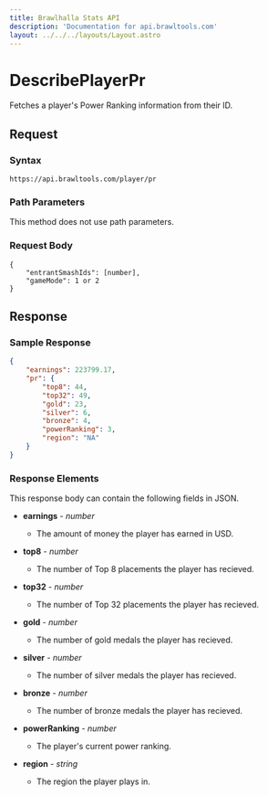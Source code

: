 ```yaml
---
title: Brawlhalla Stats API
description: 'Documentation for api.brawltools.com'
layout: ../../../layouts/Layout.astro
---
```


# DescribePlayerPr

Fetches a player's Power Ranking information from their ID.

## Request

### Syntax

```https://api.brawltools.com/player/pr```

### Path Parameters

This method does not use path parameters.

### Request Body

```
{
    "entrantSmashIds": [number],
    "gameMode": 1 or 2
}
```

## Response

### Sample Response

```json
{
    "earnings": 223799.17,
    "pr": {
        "top8": 44,
        "top32": 49,
        "gold": 23,
        "silver": 6,
        "bronze": 4,
        "powerRanking": 3,
        "region": "NA"
    }
}
```

### Response Elements

This response body can contain the following fields in JSON.

- **earnings** - *number*
    - The amount of money the player has earned in USD.

- **top8** - *number*
    - The number of Top 8 placements the player has recieved.

- **top32** - *number*
    - The number of Top 32 placements the player has recieved.

- **gold** - *number*
    - The number of gold medals the player has recieved.

- **silver** - *number*
    - The number of silver medals the player has recieved.

- **bronze** - *number*
    - The number of bronze medals the player has recieved.

- **powerRanking** - *number*
    - The player's current power ranking.

- **region** - *string*
    - The region the player plays in.